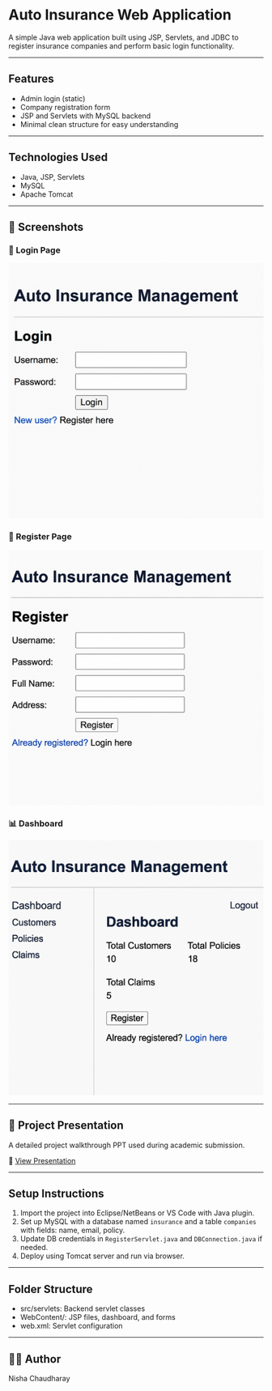 
# Auto Insurance Web Application

A simple Java web application built using JSP, Servlets, and JDBC to register insurance companies and perform basic login functionality.

---

## Features
- Admin login (static)
- Company registration form
- JSP and Servlets with MySQL backend
- Minimal clean structure for easy understanding

---

## Technologies Used
- Java, JSP, Servlets
- MySQL
- Apache Tomcat

---

  ## 📸 Screenshots

### 🔐 Login Page
![Login](https://github.com/Nisha0502/auto-insurance-system/blob/main/Login%20Page.png?raw=true)

### 📝 Register Page
![Register](https://github.com/Nisha0502/auto-insurance-system/blob/main/Register%20Page.png?raw=true)

### 📊 Dashboard
![Dashboard](https://github.com/Nisha0502/auto-insurance-system/blob/main/Dashboard%20Page.png?raw=true)

---

## 📄 Project Presentation

A detailed project walkthrough PPT used during academic submission.

🔗 [View Presentation](project-presentation/Auto-Insurance-WebApp-PPT.pdf)

---

## Setup Instructions
1. Import the project into Eclipse/NetBeans or VS Code with Java plugin.
2. Set up MySQL with a database named `insurance` and a table `companies` with fields: name, email, policy.
3. Update DB credentials in `RegisterServlet.java` and `DBConnection.java` if needed.
4. Deploy using Tomcat server and run via browser.

---

## Folder Structure
- src/servlets: Backend servlet classes
- WebContent/: JSP files, dashboard, and forms
- web.xml: Servlet configuration

---

  ## 👩‍💻 Author
Nisha Chaudharay

